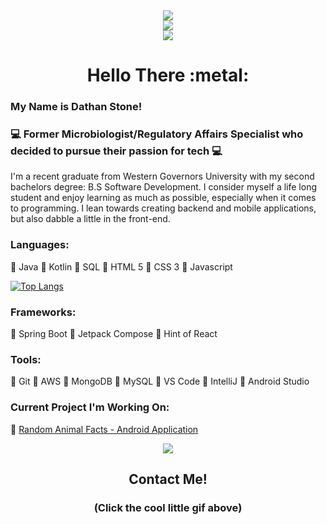 <div id="header" align="center">
    <img src="https://media.giphy.com/media/vzO0Vc8b2VBLi/giphy.gif">
    <div id="badges">
        <a href = "https://www.devstone.io">
            <img src="https://img.shields.io/badge/Portfolio-DevStone-blue?style=for-the-badge&logo=appveyor">
        </a>
    </div>
</div>

<div align="center">
    <img src="https://komarev.com/ghpvc/?username=DathanStoneDev">
</div>

<div align="center">
    <h1> Hello There :metal: </h1>
</div>

### My Name is Dathan Stone!

### :computer: Former Microbiologist/Regulatory Affairs Specialist who decided to pursue their passion for tech :computer:

I'm a recent graduate from Western Governors University with my second bachelors degree: B.S Software Development. I consider myself a life long student and enjoy learning as much as possible, especially when it comes to programming. I lean towards creating backend and mobile applications, but also dabble a little in the front-end.

### Languages:
 :small_blue_diamond: Java
 :small_blue_diamond: Kotlin
 :small_blue_diamond: SQL
 :small_blue_diamond: HTML 5
 :small_blue_diamond: CSS 3
 :small_blue_diamond: Javascript
 

[![Top Langs](https://github-readme-stats.vercel.app/api/top-langs/?username=DathanStoneDev&layout=compact)](https://github.com/anuraghazra/github-readme-stats)

 
### Frameworks:
:small_blue_diamond: Spring Boot
:small_blue_diamond: Jetpack Compose
:small_blue_diamond: Hint of React

### Tools:
 :small_blue_diamond: Git
 :small_blue_diamond: AWS
 :small_blue_diamond: MongoDB
 :small_blue_diamond: MySQL
 :small_blue_diamond: VS Code
 :small_blue_diamond: IntelliJ
 :small_blue_diamond: Android Studio
 
 
 ### Current Project I'm Working On:
 :small_blue_diamond: <a href="https://github.com/DathanStoneDev/Random-Animal-Facts">Random Animal Facts - Android Application</a>

<div id="contact" align="center">
    <a href = "https://www.devstone.io/#contact-section">
        <img src = "https://media.giphy.com/media/8ZcdwzxoFi1SilItlT/giphy.gif"> 
    </a>
    <h2>Contact Me!</h2>
    <h3>(Click the cool little gif above)</h3>
</div>




